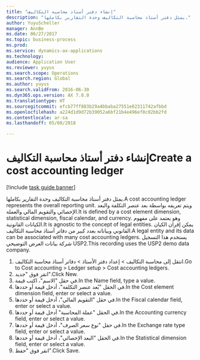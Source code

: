 ```yaml
--- 
title: "إنشاء دفتر أستاذ محاسبة التكاليف"
description: "يمثل دفتر أستاذ محاسبة التكاليف وحدة التقارير بكاملها."
author: YuyuScheller
manager: AnnBe
ms.date: 06/27/2017
ms.topic: business-process
ms.prod: 
ms.service: dynamics-ax-applications
ms.technology: 
audience: Application User
ms.reviewer: yuyus
ms.search.scope: Operations
ms.search.region: Global
ms.author: yuyus
ms.search.validFrom: 2016-06-30
ms.dyn365.ops.version: AX 7.0.0
ms.translationtype: HT
ms.sourcegitcommit: efcb77ff883b29a4bbaba27551e02311742afbbd
ms.openlocfilehash: a224d1d9d72b39052a6bf21b4e496ef8c02bb2fd
ms.contentlocale: ar-sa
ms.lasthandoff: 05/08/2018

---
```

# <a name="create-a-cost-accounting-ledger"></a><span data-ttu-id="dbf1f-103">إنشاء دفتر أستاذ محاسبة التكاليف</span><span class="sxs-lookup"><span data-stu-id="dbf1f-103">Create a cost accounting ledger</span></span>

[!include [task guide banner](../../includes/task-guide-banner.md)]

<span data-ttu-id="dbf1f-104">يمثل دفتر أستاذ محاسبة التكاليف وحدة التقارير بكاملها.</span><span class="sxs-lookup"><span data-stu-id="dbf1f-104">A cost accounting ledger represents the overall reporting unit.</span></span> <span data-ttu-id="dbf1f-105">ويتم تعريفه بواسطة بعد عنصر التكلفة والبعد الإحصائي والتقويم المالي والعملة.</span><span class="sxs-lookup"><span data-stu-id="dbf1f-105">It is defined by a cost element dimension, statistical dimension, fiscal calendar, and currency.</span></span> <span data-ttu-id="dbf1f-106">وهو يعتمد على مفهوم الكيانات القانونية.</span><span class="sxs-lookup"><span data-stu-id="dbf1f-106">It is agnostic to the concept of legal entities.</span></span> <span data-ttu-id="dbf1f-107">يمكن إقران الكيان القانوني وبياناته بعدد كبير من دفاتر أستاذ محاسبة التكاليف.</span><span class="sxs-lookup"><span data-stu-id="dbf1f-107">A legal entity and its data can be associated with many cost accounting ledgers.</span></span> <span data-ttu-id="dbf1f-108">يستخدم هذا التسجيل شركة بيانات العرض التوضيحي USP2.</span><span class="sxs-lookup"><span data-stu-id="dbf1f-108">This recording uses the USP2 demo data company.</span></span>

1. <span data-ttu-id="dbf1f-109">انتقل إلى محاسبة التكاليف > إعداد دفتر الأستاذ > دفاتر أستاذ محاسبة التكاليف.</span><span class="sxs-lookup"><span data-stu-id="dbf1f-109">Go to Cost accounting > Ledger setup > Cost accounting ledgers.</span></span>
2. <span data-ttu-id="dbf1f-110">انقر فوق "جديد".</span><span class="sxs-lookup"><span data-stu-id="dbf1f-110">Click New.</span></span>
3. <span data-ttu-id="dbf1f-111">في حقل "الاسم"، اكتب قيمة.</span><span class="sxs-lookup"><span data-stu-id="dbf1f-111">In the Name field, type a value.</span></span>
4. <span data-ttu-id="dbf1f-112">في الحقل "بُعد عنصر التكلفة‬‬"، أدخل قيمة أو حددها.</span><span class="sxs-lookup"><span data-stu-id="dbf1f-112">In the Cost element dimension field, enter or select a value.</span></span>
5. <span data-ttu-id="dbf1f-113">في حقل "التقويم المالي"، أدخل قيمة أو حددها.</span><span class="sxs-lookup"><span data-stu-id="dbf1f-113">In the Fiscal calendar field, enter or select a value.</span></span>
6. <span data-ttu-id="dbf1f-114">في الحقل "عملة المحاسبة" أدخل قيمة أو حددها.</span><span class="sxs-lookup"><span data-stu-id="dbf1f-114">In the Accounting currency field, enter or select a value.</span></span>
7. <span data-ttu-id="dbf1f-115">في حقل "نوع سعر الصرف"، أدخل قيمة أو حددها.</span><span class="sxs-lookup"><span data-stu-id="dbf1f-115">In the Exchange rate type field, enter or select a value.</span></span>
8. <span data-ttu-id="dbf1f-116">في الحقل "البعد الإحصائي"، أدخل قيمة أو حددها.</span><span class="sxs-lookup"><span data-stu-id="dbf1f-116">In the Statistical dimension field, enter or select a value.</span></span>
9. <span data-ttu-id="dbf1f-117">انقر فوق "حفظ".</span><span class="sxs-lookup"><span data-stu-id="dbf1f-117">Click Save.</span></span>


